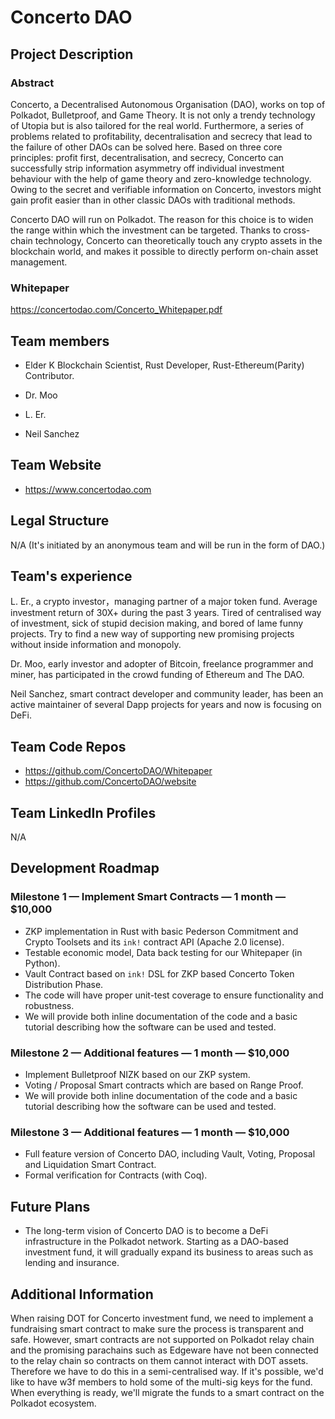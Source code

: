 # Concerto DAO

## Project Description

### Abstract

Concerto, a Decentralised Autonomous Organisation (DAO), works on top of Polkadot, Bulletproof, and Game Theory. It is not only a trendy technology of Utopia but is also tailored for the real world. Furthermore, a series of problems related to profitability, decentralisation and secrecy that lead to the failure of other DAOs can be solved here. Based on three core principles: profit first, decentralisation, and secrecy, Concerto can successfully strip information asymmetry off individual investment behaviour with the help of game theory and zero-knowledge technology. Owing to the secret and verifiable information on Concerto, investors might gain profit easier than in other classic DAOs with traditional methods.

Concerto DAO will run on Polkadot. The reason for this choice is to widen the range within which the investment can be targeted. Thanks to cross-chain technology, Concerto can theoretically touch any crypto assets in the blockchain world, and makes it possible to directly perform on-chain asset management.

### Whitepaper

https://concertodao.com/Concerto_Whitepaper.pdf

## Team members
* Elder K
Blockchain Scientist, Rust Developer, Rust-Ethereum(Parity) Contributor.

* Dr. Moo
* L. Er.
* Neil Sanchez

## Team Website
* https://www.concertodao.com

## Legal Structure
N/A (It's initiated by an anonymous team and will be run in the form of DAO.)

## Team's experience
L. Er., a crypto investor，managing partner of a major token fund. Average investment return of 30X+ during the past 3 years. Tired of centralised way of investment, sick of stupid decision making, and bored of lame funny projects. Try to find a new way of supporting new promising projects without inside information and  monopoly.

Dr. Moo, early investor and adopter of Bitcoin, freelance programmer and miner, has participated in the crowd funding of Ethereum and The DAO.

Neil Sanchez, smart contract developer and community leader, has been an active maintainer of several Dapp projects for years and now is focusing on DeFi.

## Team Code Repos
* https://github.com/ConcertoDAO/Whitepaper
* https://github.com/ConcertoDAO/website

## Team LinkedIn Profiles
N/A

## Development Roadmap

### Milestone 1 — Implement Smart Contracts — 1 month — $10,000
* ZKP implementation in Rust with basic Pederson Commitment and Crypto Toolsets and its `ink!` contract API (Apache 2.0 license).
* Testable economic model, Data back testing for our Whitepaper (in Python).
* Vault Contract based on `ink!` DSL for ZKP based Concerto Token Distribution Phase.
* The code will have proper unit-test coverage to ensure functionality and robustness.
* We will provide both inline documentation of the code and a basic tutorial describing how the software can be used and tested.

### Milestone 2 — Additional features — 1 month — $10,000
* Implement Bulletproof NIZK based on our ZKP system.
* Voting / Proposal Smart contracts which are based on Range Proof.
* We will provide both inline documentation of the code and a basic tutorial describing how the software can be used and tested.

### Milestone 3 — Additional features — 1 month — $10,000
* Full feature version of Concerto DAO, including Vault, Voting, Proposal and Liquidation Smart Contract.
* Formal verification for Contracts (with Coq).

## Future Plans
* The long-term vision of Concerto DAO is to become a DeFi infrastructure in the Polkadot network. Starting as a DAO-based investment fund, it will gradually expand its business to areas such as lending and insurance.

## Additional Information
When raising DOT for Concerto investment fund, we need to implement a fundraising smart contract to make sure the process is transparent and safe. However, smart contracts are not supported on Polkadot relay chain and the promising parachains such as Edgeware have not been connected to the relay chain so contracts on them cannot interact with DOT assets. Therefore we have to do this in a semi-centralised way. If it's possible, we'd like to have w3f members to hold some of the multi-sig keys for the fund. When everything is ready, we'll migrate the funds to a smart contract on the Polkadot ecosystem.
